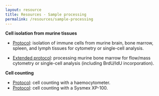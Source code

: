 ```yaml
---
layout: resource
title: Resources - Sample processing
permalink: /resources/sample-processing
---
```


**Cell isolation from murine tissues**

- [Protocol](https://www.protocols.io/private/febfc0a9a33e11eba7270a58a9feac02): isolation of immune cells from murine brain, bone marrow, spleen, and lymph tissues for cytometry or single-cell analysis.

- [Extended protocol](https://link.springer.com/protocol/10.1007/978-1-4939-9454-0_12): processing murine bone marrow for flow/mass cytometry or single-cell analysis (including BrdU/IdU incorporation).

**Cell counting**

- [Protocol](https://dx.doi.org/10.17504/protocols.io.btqgnmtw): cell counting with a haemocytometer.
- [Protocol](https://wiki.centenary.org.au/x/XJBCCw): cell counting with a Sysmex XP-100.

<br />

